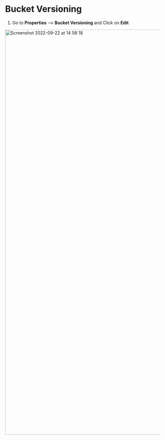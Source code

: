 # Bucket Versioning

1. Go to **Properties** --> **Bucket Versioning** and Click on **Edit**
<img width="1317" alt="Screenshot 2022-09-22 at 14 58 18" src="https://user-images.githubusercontent.com/102330725/191767041-27aea669-0505-465c-9976-786e9317ea9d.png">
